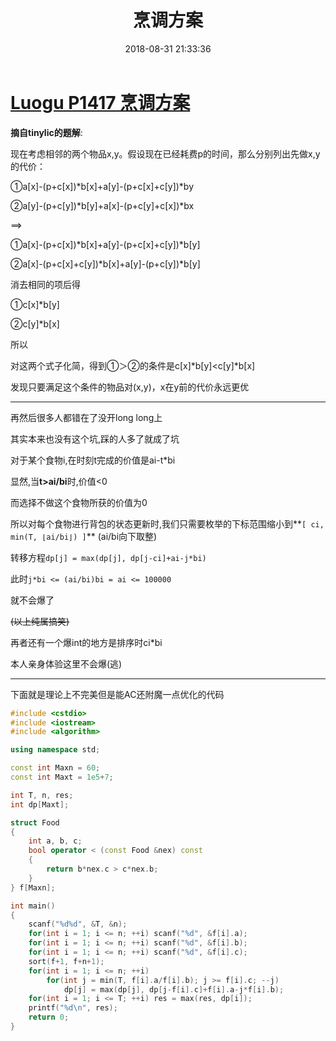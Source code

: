 ﻿---
title: 烹调方案
date: 2018-08-31 21:33:36
categories:
  - Luogu
tags:
  - DP

mathjax: true
---

# [Luogu P1417 烹调方案](https://www.luogu.org/problemnew/show/P1417)

**摘自tinylic的题解**:

现在考虑相邻的两个物品x,y。假设现在已经耗费p的时间，那么分别列出先做x,y的代价：

①a[x]-(p+c[x])*b[x]+a[y]-(p+c[x]+c[y])*by

②a[y]-(p+c[y])*b[y]+a[x]-(p+c[y]+c[x])*bx

==>

①a[x]-(p+c[x])*b[x]+a[y]-(p+c[x]+c[y])*b[y]

②a[x]-(p+c[x]+c[y])*b[x]+a[y]-(p+c[y])*b[y]

消去相同的项后得

①c[x]*b[y]

②c[y]*b[x]

所以

对这两个式子化简，得到①＞②的条件是c[x]*b[y]<c[y]*b[x]

发现只要满足这个条件的物品对(x,y)，x在y前的代价永远更优


------------
再然后很多人都错在了没开long long上

其实本来也没有这个坑,踩的人多了就成了坑

对于某个食物i,在时刻t完成的价值是ai-t*bi

显然,当**t>ai/bi**时,价值<0

而选择不做这个食物所获的价值为0

所以对每个食物进行背包的状态更新时,我们只需要枚举的下标范围缩小到**`[ ci, min(T, ⌊ai/bi⌋) ]`** (ai/bi向下取整)

转移方程``dp[j] = max(dp[j], dp[j-ci]+ai-j*bi)``

此时`j*bi <= (ai/bi)bi = ai <= 100000`

就不会爆了

~~(以上纯属搞笑)~~

再者还有一个爆int的地方是排序时ci*bi

本人亲身体验这里不会爆(逃)


------------
下面就是理论上不完美但是能AC还附魔一点优化的代码

```cpp
#include <cstdio>
#include <iostream>
#include <algorithm>

using namespace std;

const int Maxn = 60;
const int Maxt = 1e5+7;

int T, n, res;
int dp[Maxt];

struct Food
{
	int a, b, c;
	bool operator < (const Food &nex) const
	{
		return b*nex.c > c*nex.b;
	}
} f[Maxn];

int main()
{
	scanf("%d%d", &T, &n);
	for(int i = 1; i <= n; ++i) scanf("%d", &f[i].a);
	for(int i = 1; i <= n; ++i) scanf("%d", &f[i].b);
	for(int i = 1; i <= n; ++i) scanf("%d", &f[i].c);
	sort(f+1, f+n+1);
	for(int i = 1; i <= n; ++i)
		for(int j = min(T, f[i].a/f[i].b); j >= f[i].c; --j)
			dp[j] = max(dp[j], dp[j-f[i].c]+f[i].a-j*f[i].b);
	for(int i = 1; i <= T; ++i) res = max(res, dp[i]);
	printf("%d\n", res);
	return 0;
}

```
